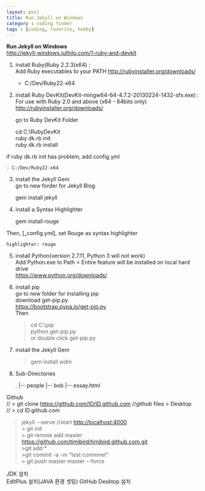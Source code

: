 ```yaml
---
layout: post
title: Run Jekyll on Windows
category : coding finder
tags : [coding, favorite, hobby]
---
```

**Run Jekyll on Windows**  
<http://jekyll-windows.juthilo.com/1-ruby-and-devkit>  

1. install Ruby(Ruby 2.2.3(x64) :  
Add Ruby executables to your PATH <http://rubyinstaller.org/downloads/>  

    - C:/Dev/Ruby22-x64  

2. install Ruby DevKit(DevKit-mingw64-64-4.7.2-20130224-1432-sfx.exe) :  
For use with Ruby 2.0 and above (x64 - 64bits only) <http://rubyinstaller.org/downloads/>  

    go to Ruby DevKit Folder
    
    cd C:\RubyDevKit  
    ruby dk.rb init  
    ruby dk.rb install

if ruby dk.rb init has problem, add config.yml  

    - C:/Dev/Ruby22-x64  

3. install the Jekyll Gem  
go to new forder for Jekyll Blog  

    gem install jekyll

4. install a Syntax Highlighter  

    gem install rouge

Then, [_config.yml], set Rouge as syntax highlighter

    highlighter: rouge

5. install Python(version 2.7.11, Python 3 will not work)  
	Add Python.exe to Path > Entire feature will be installed on local hard drive  
	<https://www.python.org/downloads/>  

6. install pip  
	go to new folder for installing pip  
	download get-pip.py  
	<https://bootstrap.pypa.io/get-pip.py>  
	Then  
    
    > cd C:\pip  
    > python get-pip.py  
	or double click get-pip.py  
    

7. install the Jekyll Gem  
    > gem install wdm  


8. Sub-Directories

    .
    |-- people
        |-- bob
            |-- essay.html






Github  
//	> git clone https://github.com/ID/ID.github.com	//github files > Desktop  
//	> cd ID.github.com  
> jekyll --serve	//start <http://localhost:4000>  
	> git init		  
	> git remote add master https://github.com/timibird/timibird.github.com.git  
	>git add *  
	>git commit -a -m "test commnet"  
	> git push master master --force  
  
  
JDK 설치  
EditPlus 설치(JAVA 환경 셋팅)
GitHub Desktop 설치
